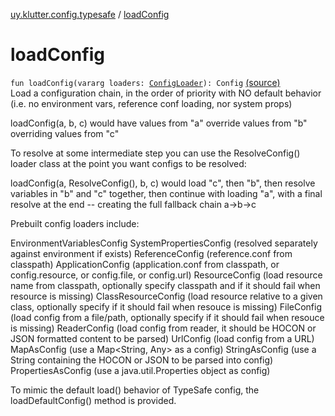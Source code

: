 [uy.klutter.config.typesafe](index.md) / [loadConfig](.)


# loadConfig
<code>fun loadConfig(vararg loaders: [ConfigLoader](-config-loader/index.md)): Config</code> [(source)](https://github.com/kohesive/klutter/blob/master/config-typesafe-jdk6/src/main/kotlin/uy/klutter/config/typesafe/ConfigLoading.kt#L40)<br/>
Load a configuration chain, in the order of priority with NO default behavior (i.e. no environment vars, reference conf loading, nor system props)

loadConfig(a, b, c) would have values from "a" override values from "b" overriding values from "c"

To resolve at some intermediate step you can use the ResolveConfig() loader class at the point you want configs to be resolved:

loadConfig(a, ResolveConfig(), b, c) would load "c", then "b", then resolve variables in "b" and "c" together, then continue
with loading "a", with a final resolve at the end -- creating the full fallback chain a-&gt;b-&gt;c

Prebuilt config loaders include:

EnvironmentVariablesConfig
SystemPropertiesConfig (resolved separately against environment if exists)
ReferenceConfig  (reference.conf from classpath)
ApplicationConfig  (application.conf from classpath, or config.resource, or config.file, or config.url)
ResourceConfig (load resource name from classpath, optionally specify classpath and if it should fail when resource is missing)
ClassResourceConfig (load resource relative to a given class, optionally specify if it should fail when resouce is missing)
FileConfig (load config from a file/path, optionally specify if it should fail when resouce is missing)
ReaderConfig (load config from reader, it should be HOCON or JSON formatted content to be parsed)
UrlConfig (load config from a URL)
MapAsConfig (use a Map&lt;String, Any&gt; as a config)
StringAsConfig (use a String containing the HOCON or JSON to be parsed into config)
PropertiesAsConfig (use a java.util.Properties object as config)

To mimic the default load() behavior of TypeSafe config, the loadDefaultConfig() method is provided.




